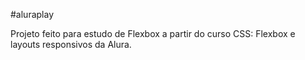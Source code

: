 #aluraplay

Projeto feito para estudo de Flexbox a partir do curso CSS: Flexbox e layouts responsivos da Alura.